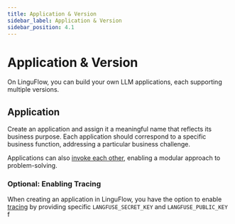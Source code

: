 ```yaml
---
title: Application & Version
sidebar_label: Application & Version
sidebar_position: 4.1
---
```


# Application & Version

On LinguFlow, you can build your own LLM applications, each supporting multiple versions.

## Application

Create an application and assign it a meaningful name that reflects its business purpose. Each application should correspond to a specific business function, addressing a particular business challenge.

Applications can also [invoke each other](builder/blocks#invoke-category), enabling a modular approach to problem-solving.

### Optional: Enabling Tracing

When creating an application in LinguFlow, you have the option to enable [tracing](../run/tracing) by providing specific `LANGFUSE_SECRET_KEY` and `LANGFUSE_PUBLIC_KEY` f
